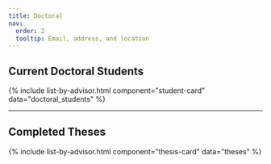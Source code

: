```yaml
---
title: Doctoral
nav:
  order: 2
  tooltip: Email, address, and location
---
```


## Current Doctoral Students

{% include list-by-advisor.html component="student-card" data="doctoral_students" %}

---

##  Completed Theses

{% include list-by-advisor.html component="thesis-card" data="theses" %}